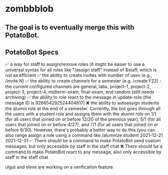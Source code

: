 # zombbblob
## The goal is to eventually merge this with PotatoBot.

## PotatoBot Specs
✅  a way for staff to assign/remove roles (it might be easier to use a universal syntax for all roles like "/assign staff" instead of $staff, which is not as efficient
✅  the ability to create invites with number of uses (e.g., /invite N)
✅  the ability to create channels for a semester (e.g. /create F22) - the current configured channels are general, labs, project-1, project-2, project-3, project-4, midterm-exam, final-exam, and random (still needs archiving)
✅  the ability to role react to the message in update-role (the message ID is 926654292524404817)
❌ the ability to autoassign students the alumni role at the end of a semester. Currently, the bot goes through all the users with a student role and assigns them with the alumni role on 1/1 (for all users that joined on or before 12/20 of the previous year), 5/1 (for all users that joined on or before 4/27), and 7/1 (for all users that joined on or before 6/30). However, there's probably a better way to do this (you can also range assign a role using a command like /alumnize student 2021-12-21 2021-12-31
✅ There should be a command to make PotatoBot send custom messages, but only accessible by staff in the staff chat
❌ There should be a command to make PotatoBot react to any message, also only accessible by staff in the staff chat

ulgut and slime are working on a verification feature

